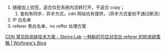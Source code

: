 
1. 链接加上验签，适合仅在系统内流转打开，不适合 copy；
	1. 鉴权有同步、异步方式，cdn 网站也有提供，（异步方式鉴权不通过断流）
2. IP 白名单
3. referer 黑白名单，no reffer 处理方案

[CDN 常见防盗链技术方案 - Steins;Lab](https://steinslab.io/archives/2304)
[一种新的可应对空白 referer 的防盗链策略 | Wolfogre's Blog](https://blog.wolfogre.com/posts/anti-hotlinking-without-referer/)
